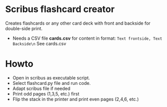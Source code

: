 # Scribus flashcard creator

Creates flashcards or any other card deck with front and backside for double-side print.

- Needs a CSV file __cards.csv__ for content in format: ```Text frontside, Text Backside\n``` See cards.csv

# Howto

- Open in scribus as executable script. 
- Select flashcard.py file and run code.
- Adapt scribus file if needed
- Print odd pages (1,3,5, etc.) first
- Flip the stack in the printer and print even pages (2,4,6, etc.) 
